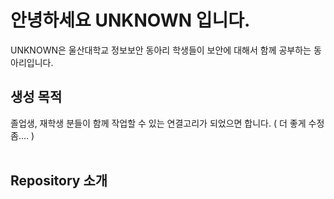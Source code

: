 # 안녕하세요 UNKNOWN 입니다.  
UNKNOWN은 울산대학교 정보보안 동아리 학생들이 보안에 대해서 함께 공부하는 동아리입니다.

## 생성 목적  
졸업생, 재학생 분들이 함께 작업할 수 있는 연결고리가 되었으면 합니다. ( 더 좋게 수정 좀.... )  
<br/>
## Repository 소개 
